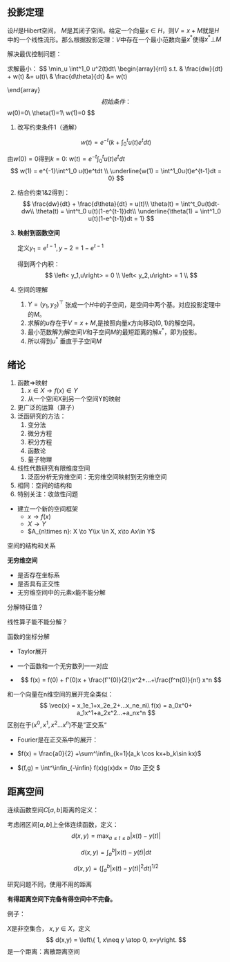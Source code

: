 ## 投影定理

设$H$是Hibert空间， $M$是其闭子空间。给定一个向量$x\in H$，则$V=x+M$就是$H$中的一个线性流形。那么根据投影定理：$V$中存在一个最小范数向量$x^*$使得$x^* \bot M$



解决最优控制问题：

求解最小：
$$
\min_u \int^1_0 u^2(t)dt\\
\begin{array}{rrl}
s.t. & \frac{dw}{dt} + w(t) &= u(t)\\
 & \frac{d\theta}{dt} &= w(t)

\end{array}
$$
初始条件：
$$
w(0)=0\\
\theta(1)=1\\
w(1)=0
$$


1. 改写约束条件1（通解）

$$
w(t) = e^{-t}(k + \int^t_0 u(t)e^t dt)
$$

由$w(0)=0$得到$k=0$: $w(t) = e^{-t}\int^t_0u(t)e^tdt$
$$
w(1) = e^{-1}\int^1_0 u(t)e^tdt \\
\underline{w(1) = \int^1_0u(t)e^{t-1}dt = 0}
$$

2. 结合约束1&2得到：
    $$
    \frac{dw}{dt} + \frac{d\theta}{dt} = u(t)\\
    \theta(t) = \int^t_0u(t)dt-dw\\
    \theta(t)  = \int^t_0 u(t)(1-e^{t-1})dt\\
    \underline{\theta(1)  = \int^1_0 u(t)(1-e^{t-1})dt = 1}
    $$
    



3. **映射到函数空间**

    定义$y_1 = e^{t-1}, y-2 = 1-e^{t-1}$

    得到两个内积：
    $$
    \left< y_1,u\right> = 0 \\
    \left< y_2,u\right> = 1 \\
    $$
    

4. 空间的理解
    1. $Y=(y_1,y_2)^\top$ 张成一个$H$中的子空间，是空间中两个基。对应投影定理中的$M$。
    2. 求解的$u$存在于$V=x+M$,是按照向量$x$方向移动$(0,1)$的解空间。
    3. 最小范数解为解空间$V$和子空间$M$的最短距离的解$x^*$，即为投影。
    4. 所以得到$u^*$ 垂直于子空间$M$



## 绪论

1. 函数$\Rightarrow$映射
    1. $x \in X \to f(x) \in Y$
    2. 从一个空间X到另一个空间Y的映射
2. 更广泛的运算（算子）
3. 泛函研究的方法：
    1. 变分法
    2. 微分方程
    3. 积分方程
    4. 函数论
    5. 量子物理
4. 线性代数研究有限维度空间
    1. 泛函分析无穷维空间：无穷维空间映射到无穷维空间
5. 相同：空间的结构和
6. 特别关注：收敛性问题



- 建立一个新的空间框架
    - $x \to f(x)$
    - $X \to Y$
    - $A_{n\times n}: X \to Y\\x \in X, x\to Ax\in Y$

空间的结构和关系



**无穷维空间**

- 是否存在坐标系
- 是否具有正交性
- 无穷维空间中的元素$x$能不能分解

分解特征值？

线性算子能不能分解？



函数的坐标分解

- Taylor展开

- 一个函数和一个无穷数列一一对应

- $$
    f(x) = f(0) + f'(0)x + \frac{f''(0)}{2!}x^2+...+\frac{f^n(0)}{n!} x^n
    $$

和一个向量在n维空间的展开完全类似：
$$
\vec{x} = x_1e_1+x_2e_2+...x_ne_n\\
f(x) = a_0x^0+ a_1x^1+a_2x^2...+a_nx^n
$$
区别在于$(x^0, x^1,x^2...x^n)$不是”正交系“

- Fourier是在正交系中的展开：

- $f(x) = \frac{a0}{2} +\sum^\infin_{k=1}(a_k \cos kx+b_k\sin kx)$
- $(f,g) = \int^\infin_{-\infin} f(x)g(x)dx = 0\to 正交  $





## 距离空间

连续函数空间$C[a,b]$距离的定义：

考虑闭区间$[a,b]$上全体连续函数，定义：
$$
d(x,y)=\max_{a\leq t\leq b}|x(t)-y(t)|
$$

$$
d(x,y) = \int^b_a|x(t)-y(t)|dt
$$

$$
d(x,y) = (\int^b_a | x(t)-y(t)|^2 dt)^{1/2}
$$

研究问题不同，使用不用的距离

**有得距离空间下完备有得空间中不完备。**



例子：

$X$是非空集合， $x,y\in X$，定义
$$
d(x,y) = \left\{ 1,  x\neq y \atop 0, x=y\right.
$$
是一个距离：离散距离空间